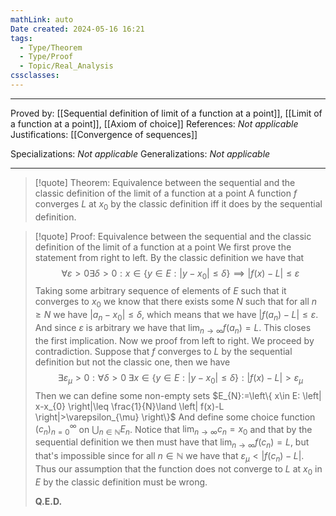```yaml
---
mathLink: auto
Date created: 2024-05-16 16:21
tags:
  - Type/Theorem
  - Type/Proof
  - Topic/Real_Analysis
cssclasses:
---
```


---

Proved by: [[Sequential definition of limit of a function at a point]], [[Limit of a function at a point]], [[Axiom of choice]]
References: _Not applicable_
Justifications: [[Convergence of sequences]]

Specializations: _Not applicable_
Generalizations: _Not applicable_

---

> [!quote] Theorem: Equivalence between the sequential and the classic definition of the limit of a function at a point
> A function $f$ converges $L$ at $x_0$ by the classic definition iff it does by the sequential definition.

>[!quote] Proof: Equivalence between the sequential and the classic definition of the limit of a function at a point
>We first prove the statement from right to left. By the classic definition we have that $$ \forall \varepsilon >0 \exists \delta >0:  x\in \{ y\in E: \left| y-x_{0} \right| \leq \delta \}\implies \left| f(x)-L \right| \leq \varepsilon $$
>Taking some arbitrary sequence of elements of $E$ such that it converges to $x_0$ we know that there exists some $N$ such that for all $n\geq N$ we have $\left| a_{n}-x_{0} \right|\leq \delta$, which means that we have $\left| f(a_{n})-L \right|\leq \varepsilon$. And since $\varepsilon$ is arbitrary we have that $\lim_{ n \to \infty }f(a_{n})=L$. This closes the first implication. Now we proof from left to right. We proceed by contradiction. Suppose that $f$ converges to $L$ by the sequential definition but not the classic one, then we have $$ \exists \varepsilon_{\mu}>0: \forall \delta>0 \;\exists x\in \{ y\in E: \left| y-x_{0} \right|\leq \delta  \}: \left| f(x)-L \right| >\varepsilon_{\mu} $$ Then we can define some non-empty sets $E_{N}:=\left\{  x\in E: \left| x-x_{0} \right|\leq \frac{1}{N}\land \left| f(x)-L \right|>\varepsilon_{\mu}  \right\}$ And define some choice function $(c_n)^\infty_{n=0}$ on $\bigcup_{n\in \mathbb{N}}E_{n}$. Notice that $\lim_{ n \to \infty }c_{n}=x_{0}$ and that by the sequential definition we then must have that $\lim_{ n \to \infty }f(c_{n})=L$, but that's impossible since for all $n\in \mathbb{N}$ we have that $\varepsilon_{\mu}<\left| f(c_{n})-L \right|$. Thus our assumption that the function does not converge to $L$ at $x_{0}$ in $E$ by the classic definition must be wrong.
>
>**Q.E.D.**

